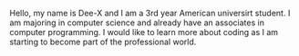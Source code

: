 
Hello, my name is Dee-X and I am a 3rd year American universirt student.
I am majoring in computer science and already have an associates in computer programming.
I would like to learn more about coding as I am starting to become part of the professional world.
